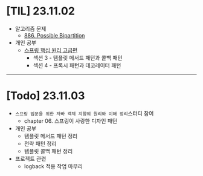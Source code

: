 # [TIL] 23.11.02
* 알고리즘 문제 
  * [886. Possible Bipartition](../java_algorithm/leetcode/src/possible_bipartition/Solution231102.java)
* 개인 공부
  * [스프링 핵심 원리 고급편](https://www.inflearn.com/course/%EC%8A%A4%ED%94%84%EB%A7%81-%ED%95%B5%EC%8B%AC-%EC%9B%90%EB%A6%AC-%EA%B3%A0%EA%B8%89%ED%8E%B8/dashboard)
    * 섹션 3 - 템플릿 메서드 패턴과 콜백 패턴
    * 섹션 4 - 프록시 패턴과 데코레이터 패턴
---

# [Todo] 23.11.03
* `스프링 입문을 위한 자바 객체 지향의 원리와 이해 정리`스터디 참여
  * chapter 06. 스프링이 사랑한 디자인 패턴
* 개인 공부
  * 템플릿 메서드 패턴 정리
  * 전략 패턴 정리
  * 템플릿 콜백 패턴 정리
* 프로젝트 관련 
  * logback 적용 작업 마무리

 